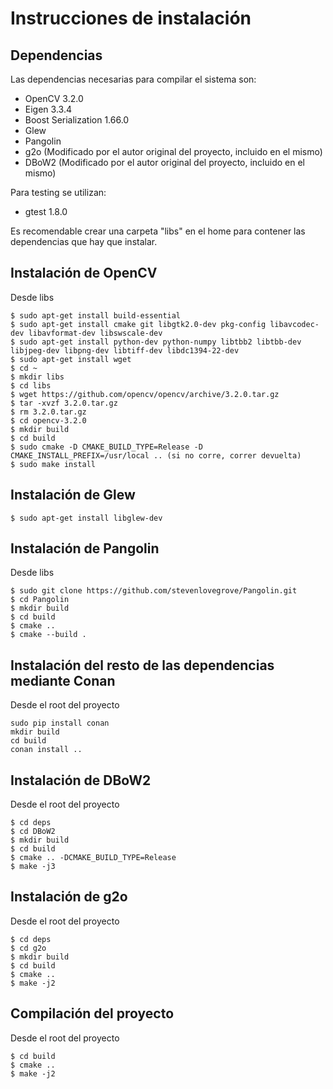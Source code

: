 # Instrucciones de instalación
## Dependencias 

Las dependencias necesarias para compilar el sistema son:
- OpenCV 3.2.0
- Eigen 3.3.4
- Boost Serialization 1.66.0
- Glew
- Pangolin
- g2o (Modificado por el autor original del proyecto, incluido en el mismo)
- DBoW2 (Modificado por el autor original del proyecto, incluido en el mismo)

Para testing se utilizan:
- gtest 1.8.0

Es recomendable crear una carpeta "libs" en el home para contener las dependencias que hay que instalar. 

## Instalación de OpenCV
Desde libs
```Shell
$ sudo apt-get install build-essential
$ sudo apt-get install cmake git libgtk2.0-dev pkg-config libavcodec-dev libavformat-dev libswscale-dev
$ sudo apt-get install python-dev python-numpy libtbb2 libtbb-dev libjpeg-dev libpng-dev libtiff-dev libdc1394-22-dev
$ sudo apt-get install wget
$ cd ~
$ mkdir libs
$ cd libs
$ wget https://github.com/opencv/opencv/archive/3.2.0.tar.gz
$ tar -xvzf 3.2.0.tar.gz
$ rm 3.2.0.tar.gz
$ cd opencv-3.2.0
$ mkdir build
$ cd build
$ sudo cmake -D CMAKE_BUILD_TYPE=Release -D CMAKE_INSTALL_PREFIX=/usr/local .. (si no corre, correr devuelta)
$ sudo make install
```

## Instalación de Glew
```Shell
$ sudo apt-get install libglew-dev
```

## Instalación de Pangolin
Desde libs
```Shell
$ sudo git clone https://github.com/stevenlovegrove/Pangolin.git
$ cd Pangolin
$ mkdir build
$ cd build
$ cmake ..
$ cmake --build .
```

## Instalación del resto de las dependencias mediante Conan
Desde el root del proyecto
```Shell
sudo pip install conan
mkdir build
cd build
conan install ..
```

## Instalación de DBoW2
Desde el root del proyecto
```Shell
$ cd deps
$ cd DBoW2
$ mkdir build
$ cd build
$ cmake .. -DCMAKE_BUILD_TYPE=Release
$ make -j3
```

## Instalación de g2o
Desde el root del proyecto
```Shell
$ cd deps
$ cd g2o
$ mkdir build
$ cd build
$ cmake .. 
$ make -j2
```
## Compilación del proyecto
Desde el root del proyecto
```Shell
$ cd build
$ cmake ..
$ make -j2
```
